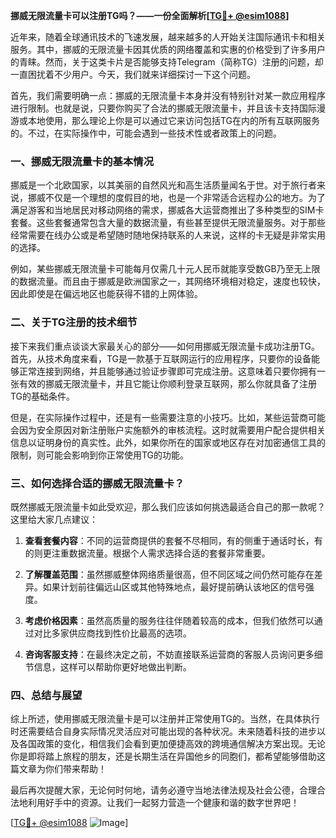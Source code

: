 **挪威无限流量卡可以注册TG吗？——一份全面解析[[TG💪+ @esim1088](https://t.me/s/esim1088)]**

近年来，随着全球通讯技术的飞速发展，越来越多的人开始关注国际通讯卡和相关服务。其中，挪威的无限流量卡因其优质的网络覆盖和实惠的价格受到了许多用户的青睐。然而，关于这类卡片是否能够支持Telegram（简称TG）注册的问题，却一直困扰着不少用户。今天，我们就来详细探讨一下这个问题。

首先，我们需要明确一点：挪威的无限流量卡本身并没有特别针对某一款应用程序进行限制。也就是说，只要你购买了合法的挪威无限流量卡，并且该卡支持国际漫游或本地使用，那么理论上你是可以通过它来访问包括TG在内的所有互联网服务的。不过，在实际操作中，可能会遇到一些技术性或者政策上的问题。

### 一、挪威无限流量卡的基本情况

挪威是一个北欧国家，以其美丽的自然风光和高生活质量闻名于世。对于旅行者来说，挪威不仅是一个理想的度假目的地，也是一个非常适合远程办公的地方。为了满足游客和当地居民对移动网络的需求，挪威各大运营商推出了多种类型的SIM卡套餐。这些套餐通常包含大量的数据流量，有些甚至提供无限流量服务。对于那些经常需要在线办公或是希望随时随地保持联系的人来说，这样的卡无疑是非常实用的选择。

例如，某些挪威无限流量卡可能每月仅需几十元人民币就能享受数GB乃至无上限的数据流量。而且由于挪威是欧洲国家之一，其网络环境相对稳定，速度也较快，因此即使是在偏远地区也能获得不错的上网体验。

### 二、关于TG注册的技术细节

接下来我们重点谈谈大家最关心的部分——如何用挪威无限流量卡成功注册TG。首先，从技术角度来看，TG是一款基于互联网运行的应用程序，只要你的设备能够正常连接到网络，并且能够通过验证步骤即可完成注册。这意味着只要你拥有一张有效的挪威无限流量卡，并且它能让你顺利登录互联网，那么你就具备了注册TG的基础条件。

但是，在实际操作过程中，还是有一些需要注意的小技巧。比如，某些运营商可能会因为安全原因对新注册账户实施额外的审核流程。这时就需要用户配合提供相关信息以证明身份的真实性。此外，如果你所在的国家或地区存在对加密通信工具的限制，则可能会影响到你正常使用TG的功能。

### 三、如何选择合适的挪威无限流量卡？

既然挪威无限流量卡如此受欢迎，那么我们应该如何挑选最适合自己的那一款呢？这里给大家几点建议：

1. **查看套餐内容**：不同的运营商提供的套餐不尽相同，有的侧重于通话时长，有的则更注重数据流量。根据个人需求选择合适的套餐非常重要。
   
2. **了解覆盖范围**：虽然挪威整体网络质量很高，但不同区域之间仍然可能存在差异。如果计划前往偏远山区或其他特殊地点，最好提前确认该地区的信号强度。
   
3. **考虑价格因素**：虽然高质量的服务往往伴随着较高的成本，但我们依然可以通过对比多家供应商找到性价比最高的选项。
   
4. **咨询客服支持**：在最终决定之前，不妨直接联系运营商的客服人员询问更多细节信息，这样可以帮助你更好地做出判断。

### 四、总结与展望

综上所述，使用挪威无限流量卡是可以注册并正常使用TG的。当然，在具体执行时还需要结合自身实际情况灵活应对可能出现的各种状况。未来随着科技的进步以及各国政策的变化，相信我们会看到更加便捷高效的跨境通信解决方案出现。无论你是即将踏上旅程的朋友，还是长期生活在异国他乡的同胞们，都希望能够借助这篇文章为你们带来帮助！

最后再次提醒大家，无论何时何地，请务必遵守当地法律法规及社会公德，合理合法地利用好手中的资源。让我们一起努力营造一个健康和谐的数字世界吧！

[[TG💪+ @esim1088](https://t.me/s/esim1088) ![Image](https://i.postimg.cc/4NQfJmqS/Snipaste-2025-05-13-00-14-12.png)]